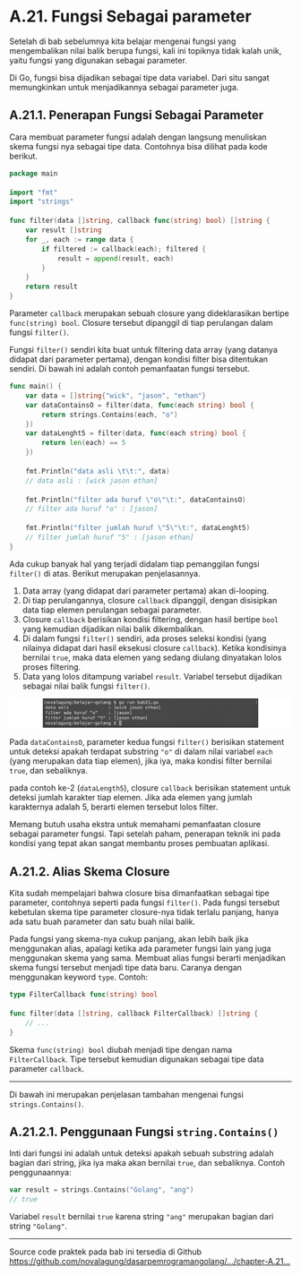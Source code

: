 # A.21. Fungsi Sebagai parameter

Setelah di bab sebelumnya kita belajar mengenai fungsi yang mengembalikan nilai balik berupa fungsi, kali ini topiknya tidak kalah unik, yaitu fungsi yang digunakan sebagai parameter.

Di Go, fungsi bisa dijadikan sebagai tipe data variabel. Dari situ sangat memungkinkan untuk menjadikannya sebagai parameter juga.

## A.21.1. Penerapan Fungsi Sebagai Parameter

Cara membuat parameter fungsi adalah dengan langsung menuliskan skema fungsi nya sebagai tipe data. Contohnya bisa dilihat pada kode berikut.

```go
package main

import "fmt"
import "strings"

func filter(data []string, callback func(string) bool) []string {
    var result []string
    for _, each := range data {
        if filtered := callback(each); filtered {
            result = append(result, each)
        }
    }
    return result
}
```

Parameter `callback` merupakan sebuah closure yang dideklarasikan bertipe `func(string) bool`. Closure tersebut dipanggil di tiap perulangan dalam fungsi `filter()`.

Fungsi `filter()` sendiri kita buat untuk filtering data array (yang datanya didapat dari parameter pertama), dengan kondisi filter bisa ditentukan sendiri. Di bawah ini adalah contoh pemanfaatan fungsi tersebut.

```go
func main() {
    var data = []string{"wick", "jason", "ethan"}
    var dataContainsO = filter(data, func(each string) bool {
        return strings.Contains(each, "o")
    })
    var dataLenght5 = filter(data, func(each string) bool {
        return len(each) == 5
    })

    fmt.Println("data asli \t\t:", data)
    // data asli : [wick jason ethan]

    fmt.Println("filter ada huruf \"o\"\t:", dataContainsO)
    // filter ada huruf "o" : [jason]

    fmt.Println("filter jumlah huruf \"5\"\t:", dataLenght5)
    // filter jumlah huruf "5" : [jason ethan]
}
```

Ada cukup banyak hal yang terjadi didalam tiap pemanggilan fungsi `filter()` di atas. Berikut merupakan penjelasannya.

 1. Data array (yang didapat dari parameter pertama) akan di-looping.
 2. Di tiap perulangannya, closure `callback` dipanggil, dengan disisipkan data tiap elemen perulangan sebagai parameter.
 3. Closure `callback` berisikan kondisi filtering, dengan hasil bertipe `bool` yang kemudian dijadikan nilai balik dikembalikan.
 5. Di dalam fungsi `filter()` sendiri, ada proses seleksi kondisi (yang nilainya didapat dari hasil eksekusi closure `callback`). Ketika kondisinya bernilai `true`, maka data elemen yang sedang diulang dinyatakan lolos proses filtering.
 6. Data yang lolos ditampung variabel `result`. Variabel tersebut dijadikan sebagai nilai balik fungsi `filter()`.

![Filtering data](images/A.21_1_filtering.png)

Pada `dataContainsO`, parameter kedua fungsi `filter()` berisikan statement untuk deteksi apakah terdapat substring `"o"` di dalam nilai variabel `each` (yang merupakan data tiap elemen), jika iya, maka kondisi filter bernilai `true`, dan sebaliknya.

pada contoh ke-2 (`dataLength5`), closure `callback` berisikan statement untuk deteksi jumlah karakter tiap elemen. Jika ada elemen yang jumlah karakternya adalah 5, berarti elemen tersebut lolos filter.

Memang butuh usaha ekstra untuk memahami pemanfaatan closure sebagai parameter fungsi. Tapi setelah paham, penerapan teknik ini pada kondisi yang tepat akan sangat membantu proses pembuatan aplikasi.

## A.21.2. Alias Skema Closure

Kita sudah mempelajari bahwa closure bisa dimanfaatkan sebagai tipe parameter, contohnya seperti pada fungsi `filter()`. Pada fungsi tersebut kebetulan skema tipe parameter closure-nya tidak terlalu panjang, hanya ada satu buah parameter dan satu buah nilai balik.

Pada fungsi yang skema-nya cukup panjang, akan lebih baik jika menggunakan alias, apalagi ketika ada parameter fungsi lain yang juga menggunakan skema yang sama. Membuat alias fungsi berarti menjadikan skema fungsi tersebut menjadi tipe data baru. Caranya dengan menggunakan keyword `type`. Contoh:

```go
type FilterCallback func(string) bool

func filter(data []string, callback FilterCallback) []string {
    // ...
}
```

Skema `func(string) bool` diubah menjadi tipe dengan nama `FilterCallback`. Tipe tersebut kemudian digunakan sebagai tipe data parameter `callback`.

---

Di bawah ini merupakan penjelasan tambahan mengenai fungsi `strings.Contains()`.

## A.21.2.1. Penggunaan Fungsi `string.Contains()`

Inti dari fungsi ini adalah untuk deteksi apakah sebuah substring adalah bagian dari string, jika iya maka akan bernilai `true`, dan sebaliknya. Contoh penggunaannya:

```go
var result = strings.Contains("Golang", "ang")
// true
```

Variabel `result` bernilai `true` karena string `"ang"` merupakan bagian dari string `"Golang"`.

---

<div class="source-code-link">
    <div class="source-code-link-message">Source code praktek pada bab ini tersedia di Github</div>
    <a href="https://github.com/novalagung/dasarpemrogramangolang/tree/master/chapter-A.21-fungsi-sebagai-parameter">https://github.com/novalagung/dasarpemrogramangolang/.../chapter-A.21...</a>
</div>
